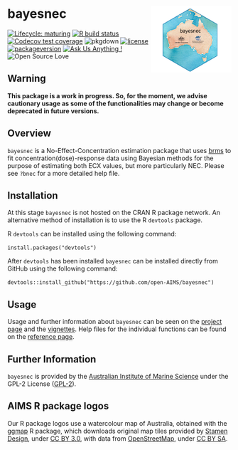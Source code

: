 <!-- README.md is generated from README.Rmd. Please edit that file -->

bayesnec <img src="man/figures/logo.png" width = 180 alt="bayesnec Logo" align="right" />
=========================================================================================

<!-- badges: start -->

[![Lifecycle:
maturing](https://img.shields.io/badge/lifecycle-maturing-blue.svg)](https://lifecycle.r-lib.org/articles/stages.html)
[![R build
status](https://github.com/open-AIMS/bayesnec/workflows/R-CMD-check/badge.svg)](https://github.com/open-AIMS/bayesnec/actions)
[![Codecov test
coverage](https://codecov.io/gh/open-aims/bayesnec/branch/master/graph/badge.svg)](https://codecov.io/gh/open-aims/bayesnec?branch=master)
![pkgdown](https://github.com/open-AIMS/bayesnec/workflows/pkgdown/badge.svg)
[![license](https://img.shields.io/badge/license-GPL--2-lightgrey.svg)](https://choosealicense.com/)
[![packageversion](https://img.shields.io/badge/Package%20version-1.0.1-orange.svg)](https://github.com/open-AIMS/bayesnec/blob/master/DESCRIPTION)
[![Ask Us Anything
!](https://img.shields.io/badge/Ask%20us-anything-1abc9c.svg)](https://github.com/open-AIMS/bayesnec/issues/new)
![Open Source
Love](https://badges.frapsoft.com/os/v2/open-source.svg?v=103)
<!-- badges: end -->

Warning
-------

**This package is a work in progress. So, for the moment, we advise
cautionary usage as some of the functionalities may change or become
deprecated in future versions.**

Overview
--------

`bayesnec` is a No-Effect-Concentration estimation package that uses
[brms](https://github.com/paul-buerkner/brms) to fit
concentration(dose)-response data using Bayesian methods for the purpose
of estimating both ECX values, but more particularly NEC. Please see
`?bnec` for a more detailed help file.

Installation
------------

At this stage `bayesnec` is not hosted on the CRAN R package network. An
alternative method of installation is to use the R `devtools` package.

R `devtools` can be installed using the following command:

    install.packages("devtools")

After `devtools` has been installed `bayesnec` can be installed directly
from GitHub using the following command:

    devtools::install_github("https://github.com/open-AIMS/bayesnec")

Usage
-----

Usage and further information about `bayesnec` can be seen on the
[project page](https://open-aims.github.io/bayesnec/) and the
[vignettes](https://open-aims.github.io/bayesnec/articles/). Help files
for the individual functions can be found on the [reference
page](https://open-aims.github.io/bayesnec/reference/).

Further Information
-------------------

`bayesnec` is provided by the [Australian Institute of Marine
Science](https://www.aims.gov.au) under the GPL-2 License
([GPL-2](https://opensource.org/licenses/GPL-2.0)).

AIMS R package logos
--------------------

Our R package logos use a watercolour map of Australia, obtained with
the [ggmap](https://CRAN.R-project.org/package=ggmap) R package, which
downloads original map tiles provided by [Stamen
Design](https://stamen.com/), under [CC BY
3.0](https://creativecommons.org/licenses/by/3.0), with data from
[OpenStreetMap](https://www.openstreetmap.org/), under [CC BY
SA](https://creativecommons.org/licenses/by-sa/3.0).
